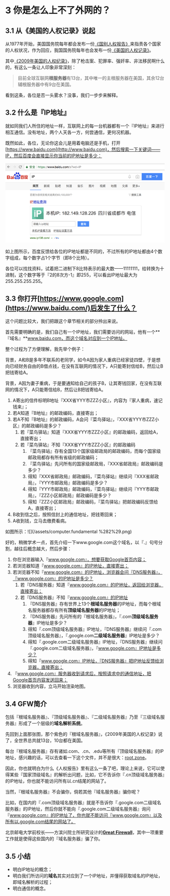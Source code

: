 # 3 你是怎么上不了外网的？

## 3.1 从《美国的人权记录》说起

从1977年开始，美国国务院每年都会发布一份[《国别人权报告》](https://en.wikipedia.org/wiki/Country_Reports_on_Human_Rights_Practices)来指责各个国家的人权状况，作为回应，我国国务院每年也会发布一份[《美国的人权记录》](https://zh.wikipedia.org/wiki/美国的人权纪录)。

其中[《2009年美国的人权纪录》](http://www.china-embassy.org/chn/xw/t663715.htm)，除了枪击案、犯罪率、强奸率、非法移民啊什么的，有这么一条让人印象非常深刻：

> 目前全球互联网**根服务器**有13台，其中唯一的主根服务器在美国，其余12台辅根服务器中有9台在美国。

看到这条，各位是否一头雾水？没事，我们一步步来解释。

## 3.2 什么是『IP地址』

就如同我们人所住的地址一样，互联网上的每一台机器都有一个『IP地址』来进行相互通信。没有地址，两个人天各一方，何尝通信，更何况机器。

既然如此，各位，无论你这会儿是用着电脑还是手机，打开[https://www.baidu.com](http://www.baidu.com)，然后搜索一下关键词——IP，然后百度会直接显示你当前的IP地址是多少：

![](/assets/ip.png)

如上图所示，百度反馈给各位的IP地址都是不同的，不过所有的IP地址都由4个数字组成，每个数字占1个字节（即8个比特）。

各位可以找找资料，试着把二进制下8比特表示的最大数——11111111，给转换为十进制，这个数字等于『2的8次方-1』即255，可以看出IP地址最大为255.255.255.255。

## 3.3 你打开[https://www.google.com](https://www.baidu.com/)后发生了什么？

这个问题比较大，我们把跟这个章节相关的部分拎出来说。

首先需要明确的是，我们自己有一个IP地址，我们需要访问的网站，他有一个**『域名』**www.baidu.com，而这个域名对应到一个IP地址。

整个过程为了方便理解，我先举个例子：

背景，A和B是多年不联系的老同学，如今A因为家人重病已经家徒四壁，于是想向已经财务自由的B借点钱，在没有互联网的情况下，A只能寄封信给B，然后让B把钱寄给A。

背景，A因为妻子重病，于是要通知给自己的孩子B，让其寄钱回家，在没有互联网的情况下，A只能寄信给B，然后让B把钱寄给A。

1. A寄出的信件标明B地址『XXX省YYY市ZZZ小区』，内容为『家人重病，速记钱来』；
2. 若A知道『B地址』的邮政编码，直接寄出；
3. 若A不知『B地址』的邮政编码，A会问『菜鸟驿站』，『XXX省YYY市ZZZ小区』的邮政编码是多少？
   1. 若『菜鸟驿站』知道『XXX省YYY市ZZZ小区』的邮政编码，返回给A，直接寄出；
   2. 若『菜鸟驿站』不知『XXX省YYY市ZZZ小区』的邮政编码
      1. 『菜鸟驿站』存有全国13个国家级邮政局的邮政编码，而每个国家级邮政局都存有所有省级的邮政编码；
      2. 『菜鸟驿站』先问所有的国家级邮政局，『XXX省邮政局』邮政编码是多少？
      3. 得知『XXX省邮政局』邮政编码，『菜鸟驿站』继续问『XXX省邮政局』，『YYY市邮政局』邮政编码是多少？
      4. 得知『YYY市邮政局』邮政编码，『菜鸟驿站』继续问『YYY市邮政局』，『ZZZ小区邮政局』邮政编码是多少？
      5. 得知『ZZZ小区邮政局』邮政编码，『菜鸟驿站』把邮政编码反馈给A，直接寄出；
4. B收到信之后，按照信封上的通信地址，把钱寄回来；
5. A收到钱，立马去缴费看病。

如图所示：![](/assets/computer.fundamental %282%29.png)

好的，稍微学术一点，首先介绍一下www.google.com这个域名，以『.』句号分割，越往后概念越大，然后步骤：

1. 你在浏览器输入『www.google.com』，想要获取Google首页内容；
2. 若浏览器知道『www.google.com』的IP地址，直接寄出；
3. 若浏览器不知『www.google.com』的IP地址，浏览器会问『DNS服务器』，『www.google.com』的IP地址是多少？
   1. 若『DNS服务器』知道『www.google.com』的IP地址，返回给浏览器，直接寄出；
   2. 若『DNS服务器』不知『www.google.com』的IP地址
      1. 『DNS服务器』存有世界上13个**根域名服务器**的IP地址，而每个根域名服务器都存有所有**顶级域名服务器**的IP地址；
      2. 『DNS服务器』先问所有的『根域名服务器』，『.com**顶级域名服务器**』IP地址是多少？
      3. 得知『.com顶级域名服务器』IP地址，『DNS服务器』继续问『.com顶级域名服务器』，『.google.com**二级域名服务器**』IP地址是多少？
      4. 得知『.google.com二级域名服务器』IP地址，『DNS服务器』继续问『.google.com二级域名服务器』，『www.google.com』IP地址是多少？
      5. 得知『www.google.com』IP地址，『DNS服务器』把IP地址反馈给浏览器，直接寄出；
4. 『www.google.com』服务器收到请求后，按照请求中的通信地址，把Google首页内容发送回来；
5. 浏览器收到内容，立马开始渲染地图。

## 3.4 GFW简介

包括『根域名服务器』、『顶级域名服务器』、『二级域名服务器』乃至『三级域名服务器』形成了一个层级的**域名解析系统**。

先回到上面那张图，那个紫色的『根域名服务器』，《2009年美国的人权记录》说了，全世界总共就13台，10台都在美国。

每台『根域名服务器』存有诸如.com、.cn、.edu等所有『顶级域名服务器』的IP地址，感兴趣的话，可以去查看一下这个文件，并不是很大：[root.zone](https://www.internic.net/domain/root.zone)。

因此，你也就明白为什么《人权报告》里有这么一条了吧，理论上来说，它可以使得某些『国家顶级域名』的解析出问题，比如，它不告诉你『.cn顶级域名服务器』的IP地址，你也就不能访问所有以.cn结尾的网站了。

当然，『根域名服务器』不会骗你，倘若其他『域名服务器』骗你呢？

比如，在国内的『.com顶级域名服务器』就是不告诉你『.google.com二级域名服务器』的IP地址，然后你就不能向『.google.com二级域名服务器』询问『www.google.com』的IP地址了，你也就不能访问『www.google.com』以及所有以.google.com结尾的网站了。

北京邮电大学前校长——方滨兴院士所研究设计的[**Great Firewall**](https://zh.wikipedia.org/wiki/防火长城)，其中一项重要工作就是使得这些国内的『域名服务器』骗了你。

## 3.5 小结

* 明白IP地址的概念；
* 明白我们所访问的**域名**其实对应到了一个IP地址，并懂得获取域名的IP地址，即域名解析的过程；
* 明白通信的概念。



